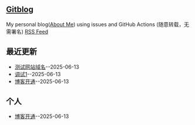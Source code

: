 ## [Gitblog](https://ammplus.github.io/gitblog/)
My personal blog([About Me](https://github.com/ammplus/gitblog/issues/1)) using issues and GitHub Actions (随意转载，无需署名)
[RSS Feed](https://raw.githubusercontent.com/ammplus/gitblog/master/feed.xml)

## 最近更新
- [测试网站域名](https://github.com/ammplus/gitblog/issues/5)--2025-06-13
- [调试1](https://github.com/ammplus/gitblog/issues/4)--2025-06-13
- [博客开通](https://github.com/ammplus/gitblog/issues/1)--2025-06-13
## 个人

- [博客开通](https://github.com/ammplus/gitblog/issues/1)--2025-06-13
